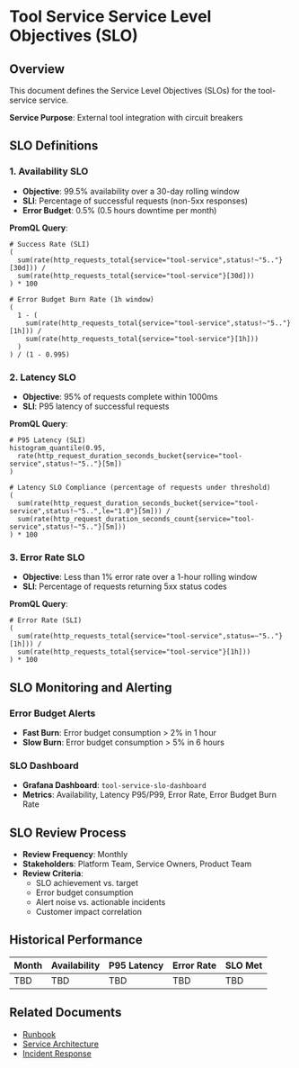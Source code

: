 # Tool Service Service Level Objectives (SLO)

## Overview
This document defines the Service Level Objectives (SLOs) for the tool-service service.

**Service Purpose**: External tool integration with circuit breakers

## SLO Definitions

### 1. Availability SLO
- **Objective**: 99.5% availability over a 30-day rolling window
- **SLI**: Percentage of successful requests (non-5xx responses)
- **Error Budget**: 0.5% (0.5 hours downtime per month)

**PromQL Query**:
```promql
# Success Rate (SLI)
(
  sum(rate(http_requests_total{service="tool-service",status!~"5.."}[30d])) /
  sum(rate(http_requests_total{service="tool-service"}[30d]))
) * 100

# Error Budget Burn Rate (1h window)
(
  1 - (
    sum(rate(http_requests_total{service="tool-service",status!~"5.."}[1h])) /
    sum(rate(http_requests_total{service="tool-service"}[1h]))
  )
) / (1 - 0.995)
```

### 2. Latency SLO
- **Objective**: 95% of requests complete within 1000ms
- **SLI**: P95 latency of successful requests

**PromQL Query**:
```promql
# P95 Latency (SLI)
histogram_quantile(0.95, 
  rate(http_request_duration_seconds_bucket{service="tool-service",status!~"5.."}[5m])
)

# Latency SLO Compliance (percentage of requests under threshold)
(
  sum(rate(http_request_duration_seconds_bucket{service="tool-service",status!~"5..",le="1.0"}[5m])) /
  sum(rate(http_request_duration_seconds_count{service="tool-service",status!~"5.."}[5m]))
) * 100
```

### 3. Error Rate SLO
- **Objective**: Less than 1% error rate over a 1-hour rolling window
- **SLI**: Percentage of requests returning 5xx status codes

**PromQL Query**:
```promql
# Error Rate (SLI)
(
  sum(rate(http_requests_total{service="tool-service",status=~"5.."}[1h])) /
  sum(rate(http_requests_total{service="tool-service"}[1h]))
) * 100
```

## SLO Monitoring and Alerting

### Error Budget Alerts
- **Fast Burn**: Error budget consumption > 2% in 1 hour
- **Slow Burn**: Error budget consumption > 5% in 6 hours

### SLO Dashboard
- **Grafana Dashboard**: `tool-service-slo-dashboard`
- **Metrics**: Availability, Latency P95/P99, Error Rate, Error Budget Burn Rate

## SLO Review Process
- **Review Frequency**: Monthly
- **Stakeholders**: Platform Team, Service Owners, Product Team
- **Review Criteria**: 
  - SLO achievement vs. target
  - Error budget consumption
  - Alert noise vs. actionable incidents
  - Customer impact correlation

## Historical Performance
<!-- Update monthly with actual performance data -->
| Month | Availability | P95 Latency | Error Rate | SLO Met |
|-------|-------------|-------------|------------|---------|
| TBD   | TBD         | TBD         | TBD        | TBD     |

## Related Documents
- [Runbook](./tool-service-runbook.md)
- [Service Architecture](../README.md)
- [Incident Response](https://docs.company.com/incident-response)
